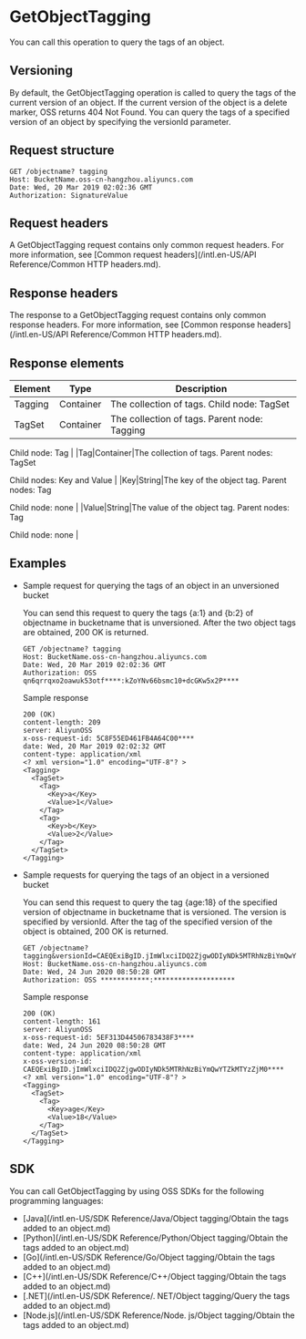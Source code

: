 # GetObjectTagging

You can call this operation to query the tags of an object.

## Versioning

By default, the GetObjectTagging operation is called to query the tags of the current version of an object. If the current version of the object is a delete marker, OSS returns 404 Not Found. You can query the tags of a specified version of an object by specifying the versionId parameter.

## Request structure

```
GET /objectname? tagging
Host: BucketName.oss-cn-hangzhou.aliyuncs.com
Date: Wed, 20 Mar 2019 02:02:36 GMT
Authorization: SignatureValue
```

## Request headers

A GetObjectTagging request contains only common request headers. For more information, see [Common request headers](/intl.en-US/API Reference/Common HTTP headers.md).

## Response headers

The response to a GetObjectTagging request contains only common response headers. For more information, see [Common response headers](/intl.en-US/API Reference/Common HTTP headers.md).

## Response elements

|Element|Type|Description|
|-------|----|-----------|
|Tagging|Container|The collection of tags. Child node: TagSet |
|TagSet|Container|The collection of tags. Parent node: Tagging

Child node: Tag |
|Tag|Container|The collection of tags. Parent nodes: TagSet

Child nodes: Key and Value |
|Key|String|The key of the object tag. Parent nodes: Tag

Child node: none |
|Value|String|The value of the object tag. Parent nodes: Tag

Child node: none |

## Examples

-   Sample request for querying the tags of an object in an unversioned bucket

    You can send this request to query the tags \{a:1\} and \{b:2\} of objectname in bucketname that is unversioned. After the two object tags are obtained, 200 OK is returned.

    ```
    GET /objectname? tagging
    Host: BucketName.oss-cn-hangzhou.aliyuncs.com
    Date: Wed, 20 Mar 2019 02:02:36 GMT
    Authorization: OSS qn6qrrqxo2oawuk53otf****:kZoYNv66bsmc10+dcGKw5x2P****
    ```

    Sample response

    ```
    200 (OK)
    content-length: 209
    server: AliyunOSS
    x-oss-request-id: 5C8F55ED461FB4A64C00****
    date: Wed, 20 Mar 2019 02:02:32 GMT
    content-type: application/xml
    <? xml version="1.0" encoding="UTF‐8"? >
    <Tagging>
      <TagSet>
        <Tag>
          <Key>a</Key>
          <Value>1</Value>
        </Tag>
        <Tag>
          <Key>b</Key>
          <Value>2</Value>
        </Tag>
      </TagSet>
    </Tagging>
    ```

-   Sample requests for querying the tags of an object in a versioned bucket

    You can send this request to query the tag \{age:18\} of the specified version of objectname in bucketname that is versioned. The version is specified by versionId. After the tag of the specified version of the object is obtained, 200 OK is returned.

    ```
    GET /objectname? tagging&versionId=CAEQExiBgID.jImWlxciIDQ2ZjgwODIyNDk5MTRhNzBiYmQwYTZkMTYzZjM0****
    Host: BucketName.oss-cn-hangzhou.aliyuncs.com
    Date: Wed, 24 Jun 2020 08:50:28 GMT
    Authorization: OSS ************:********************
    ```

    Sample response

    ```
    200 (OK)
    content-length: 161
    server: AliyunOSS
    x-oss-request-id: 5EF313D44506783438F3****
    date: Wed, 24 Jun 2020 08:50:28 GMT
    content-type: application/xml
    x-oss-version-id: CAEQExiBgID.jImWlxciIDQ2ZjgwODIyNDk5MTRhNzBiYmQwYTZkMTYzZjM0****
    <? xml version="1.0" encoding="UTF-8"? >
    <Tagging>
      <TagSet>
        <Tag>
          <Key>age</Key>
          <Value>18</Value>
        </Tag>
      </TagSet>
    </Tagging>
    ```


## SDK

You can call GetObjectTagging by using OSS SDKs for the following programming languages:

-   [Java](/intl.en-US/SDK Reference/Java/Object tagging/Obtain the tags added to an object.md)
-   [Python](/intl.en-US/SDK Reference/Python/Object tagging/Obtain the tags added to an object.md)
-   [Go](/intl.en-US/SDK Reference/Go/Object tagging/Obtain the tags added to an object.md)
-   [C++](/intl.en-US/SDK Reference/C++/Object tagging/Obtain the tags added to an object.md)
-   [.NET](/intl.en-US/SDK Reference/. NET/Object tagging/Query the tags added to an object.md)
-   [Node.js](/intl.en-US/SDK Reference/Node. js/Object tagging/Obtain the tags added to an object.md)

